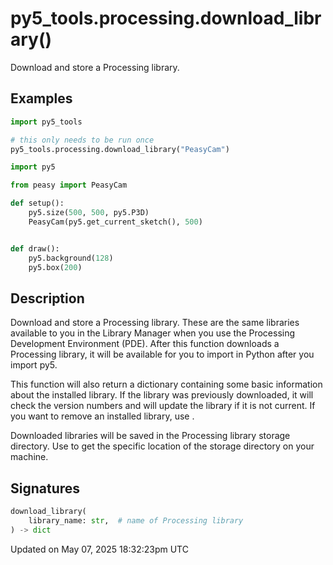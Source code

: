 # py5_tools.processing.download_library()

Download and store a Processing library.

## Examples

<div class="example-table">

<div class="example-row"><div class="example-cell-image">

</div><div class="example-cell-code">

```python
import py5_tools

# this only needs to be run once
py5_tools.processing.download_library("PeasyCam")

import py5

from peasy import PeasyCam

def setup():
    py5.size(500, 500, py5.P3D)
    PeasyCam(py5.get_current_sketch(), 500)


def draw():
    py5.background(128)
    py5.box(200)
```

</div></div>

</div>

## Description

Download and store a Processing library. These are the same libraries available to you in the Library Manager when you use the Processing Development Environment (PDE). After this function downloads a Processing library, it will be available for you to import in Python after you import py5.

This function will also return a dictionary containing some basic information about the installed library. If the library was previously downloaded, it will check the version numbers and will update the library if it is not current. If you want to remove an installed library, use [](py5tools_processing_remove_library).

Downloaded libraries will be saved in the Processing library storage directory. Use [](py5tools_processing_library_storage_dir) to get the specific location of the storage directory on your machine.

## Signatures

```python
download_library(
    library_name: str,  # name of Processing library
) -> dict
```

Updated on May 07, 2025 18:32:23pm UTC
